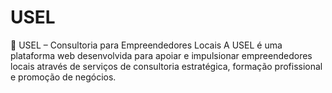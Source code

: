 # USEL
🏢 USEL – Consultoria para Empreendedores Locais  A USEL é uma plataforma web desenvolvida para apoiar e impulsionar empreendedores locais através de serviços de consultoria estratégica, formação profissional e promoção de negócios.
